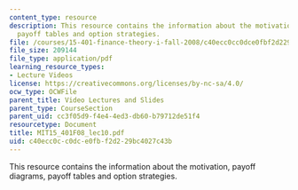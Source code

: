 ```yaml
---
content_type: resource
description: This resource contains the information about the motivation, payoff diagrams,
  payoff tables and option strategies.
file: /courses/15-401-finance-theory-i-fall-2008/c40ecc0cc0dce0fbf2d229bc4027c43b_MIT15_401F08_lec10.pdf
file_size: 209144
file_type: application/pdf
learning_resource_types:
- Lecture Videos
license: https://creativecommons.org/licenses/by-nc-sa/4.0/
ocw_type: OCWFile
parent_title: Video Lectures and Slides
parent_type: CourseSection
parent_uid: cc3f05d9-f4e4-4ed3-db60-b79712de51f4
resourcetype: Document
title: MIT15_401F08_lec10.pdf
uid: c40ecc0c-c0dc-e0fb-f2d2-29bc4027c43b
---
```

This resource contains the information about the motivation, payoff diagrams, payoff tables and option strategies.